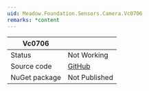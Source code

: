 ```yaml
---
uid: Meadow.Foundation.Sensors.Camera.Vc0706
remarks: *content
---
```


| Vc0706        |             |
|---------------|-------------|
| Status        | Not Working |
| Source code   | [GitHub](https://github.com/WildernessLabs/Meadow.Foundation/tree/master/Source/Meadow.Foundation.Peripherals/Sensors.Camera.VC0706) |
| NuGet package | Not Published |